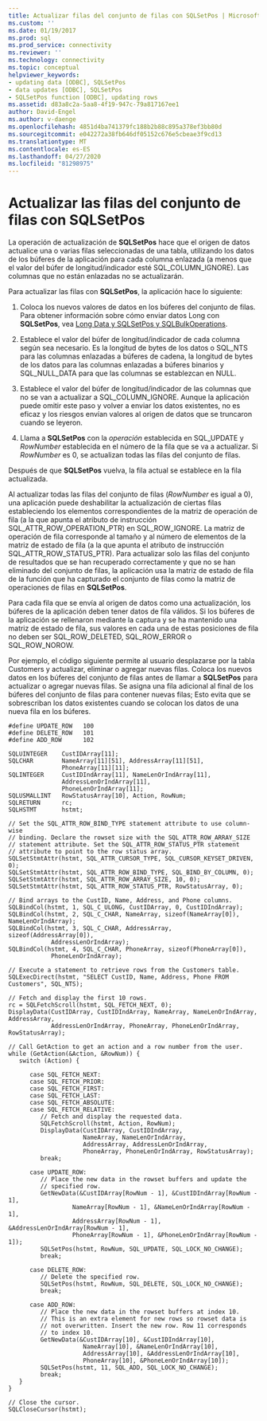 ```yaml
---
title: Actualizar filas del conjunto de filas con SQLSetPos | Microsoft Docs
ms.custom: ''
ms.date: 01/19/2017
ms.prod: sql
ms.prod_service: connectivity
ms.reviewer: ''
ms.technology: connectivity
ms.topic: conceptual
helpviewer_keywords:
- updating data [ODBC], SQLSetPos
- data updates [ODBC], SQLSetPos
- SQLSetPos function [ODBC], updating rows
ms.assetid: d83a8c2a-5aa8-4f19-947c-79a817167ee1
author: David-Engel
ms.author: v-daenge
ms.openlocfilehash: 4851d4ba741379fc188b2b88c895a378ef3bb80d
ms.sourcegitcommit: e042272a38fb646df05152c676e5cbeae3f9cd13
ms.translationtype: MT
ms.contentlocale: es-ES
ms.lasthandoff: 04/27/2020
ms.locfileid: "81298975"
---
```

# <a name="updating-rows-in-the-rowset-with-sqlsetpos"></a>Actualizar las filas del conjunto de filas con SQLSetPos
La operación de actualización de **SQLSetPos** hace que el origen de datos actualice una o varias filas seleccionadas de una tabla, utilizando los datos de los búferes de la aplicación para cada columna enlazada (a menos que el valor del búfer de longitud/indicador esté SQL_COLUMN_IGNORE). Las columnas que no están enlazadas no se actualizarán.  
  
 Para actualizar las filas con **SQLSetPos**, la aplicación hace lo siguiente:  
  
1.  Coloca los nuevos valores de datos en los búferes del conjunto de filas. Para obtener información sobre cómo enviar datos Long con **SQLSetPos**, vea [Long Data y SQLSetPos y SQLBulkOperations](../../../odbc/reference/develop-app/long-data-and-sqlsetpos-and-sqlbulkoperations.md).  
  
2.  Establece el valor del búfer de longitud/indicador de cada columna según sea necesario. Es la longitud de bytes de los datos o SQL_NTS para las columnas enlazadas a búferes de cadena, la longitud de bytes de los datos para las columnas enlazadas a búferes binarios y SQL_NULL_DATA para que las columnas se establezcan en NULL.  
  
3.  Establece el valor del búfer de longitud/indicador de las columnas que no se van a actualizar a SQL_COLUMN_IGNORE. Aunque la aplicación puede omitir este paso y volver a enviar los datos existentes, no es eficaz y los riesgos envían valores al origen de datos que se truncaron cuando se leyeron.  
  
4.  Llama a **SQLSetPos** con la *operación* establecida en SQL_UPDATE y *RowNumber* establecida en el número de la fila que se va a actualizar. Si *RowNumber* es 0, se actualizan todas las filas del conjunto de filas.  
  
 Después de que **SQLSetPos** vuelva, la fila actual se establece en la fila actualizada.  
  
 Al actualizar todas las filas del conjunto de filas (*RowNumber* es igual a 0), una aplicación puede deshabilitar la actualización de ciertas filas estableciendo los elementos correspondientes de la matriz de operación de fila (a la que apunta el atributo de instrucción SQL_ATTR_ROW_OPERATION_PTR) en SQL_ROW_IGNORE. La matriz de operación de fila corresponde al tamaño y al número de elementos de la matriz de estado de fila (a la que apunta el atributo de instrucción SQL_ATTR_ROW_STATUS_PTR). Para actualizar solo las filas del conjunto de resultados que se han recuperado correctamente y que no se han eliminado del conjunto de filas, la aplicación usa la matriz de estado de fila de la función que ha capturado el conjunto de filas como la matriz de operaciones de filas en **SQLSetPos**.  
  
 Para cada fila que se envía al origen de datos como una actualización, los búferes de la aplicación deben tener datos de fila válidos. Si los búferes de la aplicación se rellenaron mediante la captura y se ha mantenido una matriz de estado de fila, sus valores en cada una de estas posiciones de fila no deben ser SQL_ROW_DELETED, SQL_ROW_ERROR o SQL_ROW_NOROW.  
  
 Por ejemplo, el código siguiente permite al usuario desplazarse por la tabla Customers y actualizar, eliminar o agregar nuevas filas. Coloca los nuevos datos en los búferes del conjunto de filas antes de llamar a **SQLSetPos** para actualizar o agregar nuevas filas. Se asigna una fila adicional al final de los búferes del conjunto de filas para contener nuevas filas; Esto evita que se sobrescriban los datos existentes cuando se colocan los datos de una nueva fila en los búferes.  
  
```  
#define UPDATE_ROW   100  
#define DELETE_ROW   101  
#define ADD_ROW      102  
  
SQLUINTEGER    CustIDArray[11];  
SQLCHAR        NameArray[11][51], AddressArray[11][51],   
               PhoneArray[11][11];  
SQLINTEGER     CustIDIndArray[11], NameLenOrIndArray[11],   
               AddressLenOrIndArray[11],  
               PhoneLenOrIndArray[11];  
SQLUSMALLINT   RowStatusArray[10], Action, RowNum;  
SQLRETURN      rc;  
SQLHSTMT       hstmt;  
  
// Set the SQL_ATTR_ROW_BIND_TYPE statement attribute to use column-wise   
// binding. Declare the rowset size with the SQL_ATTR_ROW_ARRAY_SIZE   
// statement attribute. Set the SQL_ATTR_ROW_STATUS_PTR statement   
// attribute to point to the row status array.  
SQLSetStmtAttr(hstmt, SQL_ATTR_CURSOR_TYPE, SQL_CURSOR_KEYSET_DRIVEN, 0);  
SQLSetStmtAttr(hstmt, SQL_ATTR_ROW_BIND_TYPE, SQL_BIND_BY_COLUMN, 0);  
SQLSetStmtAttr(hstmt, SQL_ATTR_ROW_ARRAY_SIZE, 10, 0);  
SQLSetStmtAttr(hstmt, SQL_ATTR_ROW_STATUS_PTR, RowStatusArray, 0);  
  
// Bind arrays to the CustID, Name, Address, and Phone columns.  
SQLBindCol(hstmt, 1, SQL_C_ULONG, CustIDArray, 0, CustIDIndArray);  
SQLBindCol(hstmt, 2, SQL_C_CHAR, NameArray, sizeof(NameArray[0]), NameLenOrIndArray);  
SQLBindCol(hstmt, 3, SQL_C_CHAR, AddressArray, sizeof(AddressArray[0]),  
            AddressLenOrIndArray);  
SQLBindCol(hstmt, 4, SQL_C_CHAR, PhoneArray, sizeof(PhoneArray[0]),  
            PhoneLenOrIndArray);  
  
// Execute a statement to retrieve rows from the Customers table.  
SQLExecDirect(hstmt, "SELECT CustID, Name, Address, Phone FROM Customers", SQL_NTS);  
  
// Fetch and display the first 10 rows.  
rc = SQLFetchScroll(hstmt, SQL_FETCH_NEXT, 0);  
DisplayData(CustIDArray, CustIDIndArray, NameArray, NameLenOrIndArray, AddressArray,  
            AddressLenOrIndArray, PhoneArray, PhoneLenOrIndArray, RowStatusArray);  
  
// Call GetAction to get an action and a row number from the user.  
while (GetAction(&Action, &RowNum)) {  
   switch (Action) {  
  
      case SQL_FETCH_NEXT:  
      case SQL_FETCH_PRIOR:  
      case SQL_FETCH_FIRST:  
      case SQL_FETCH_LAST:  
      case SQL_FETCH_ABSOLUTE:  
      case SQL_FETCH_RELATIVE:  
         // Fetch and display the requested data.  
         SQLFetchScroll(hstmt, Action, RowNum);  
         DisplayData(CustIDArray, CustIDIndArray,  
                     NameArray, NameLenOrIndArray,  
                     AddressArray, AddressLenOrIndArray,  
                     PhoneArray, PhoneLenOrIndArray, RowStatusArray);  
         break;  
  
      case UPDATE_ROW:  
         // Place the new data in the rowset buffers and update the   
         // specified row.  
         GetNewData(&CustIDArray[RowNum - 1], &CustIDIndArray[RowNum - 1],  
                  NameArray[RowNum - 1], &NameLenOrIndArray[RowNum - 1],  
                  AddressArray[RowNum - 1], &AddressLenOrIndArray[RowNum - 1],  
                  PhoneArray[RowNum - 1], &PhoneLenOrIndArray[RowNum - 1]);  
         SQLSetPos(hstmt, RowNum, SQL_UPDATE, SQL_LOCK_NO_CHANGE);  
         break;  
  
      case DELETE_ROW:  
         // Delete the specified row.  
         SQLSetPos(hstmt, RowNum, SQL_DELETE, SQL_LOCK_NO_CHANGE);  
         break;  
  
      case ADD_ROW:  
         // Place the new data in the rowset buffers at index 10.   
         // This is an extra element for new rows so rowset data is   
         // not overwritten. Insert the new row. Row 11 corresponds   
         // to index 10.  
         GetNewData(&CustIDArray[10], &CustIDIndArray[10],  
                     NameArray[10], &NameLenOrIndArray[10],  
                     AddressArray[10], &AddressLenOrIndArray[10],  
                     PhoneArray[10], &PhoneLenOrIndArray[10]);  
         SQLSetPos(hstmt, 11, SQL_ADD, SQL_LOCK_NO_CHANGE);  
         break;  
   }  
}  
  
// Close the cursor.  
SQLCloseCursor(hstmt);  
```
